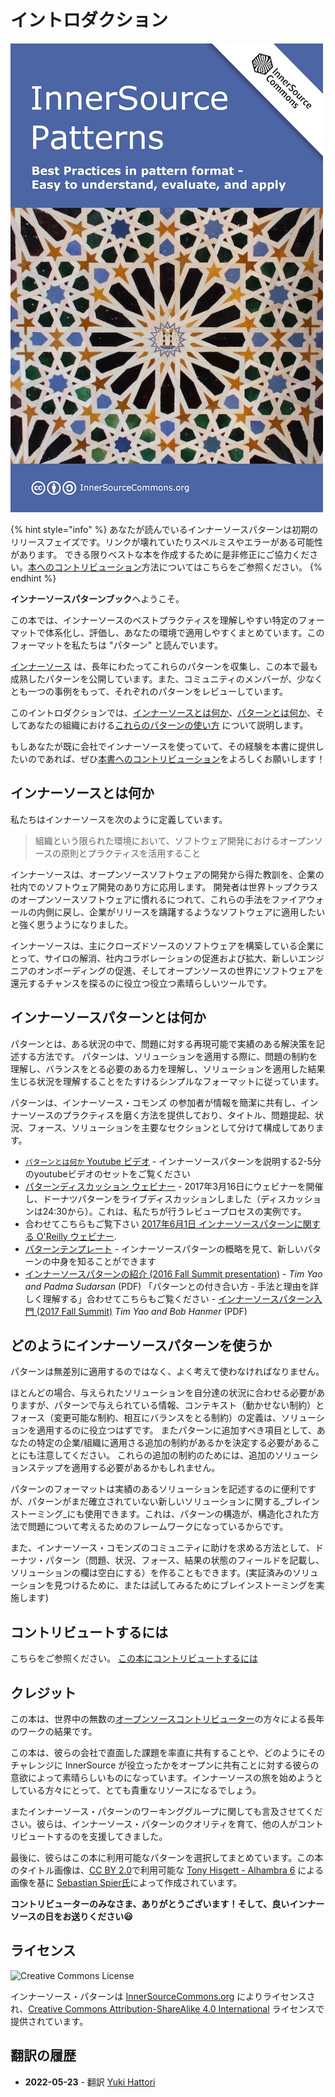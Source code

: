 # イントロダクション

![book-cover](../../book/innersource-patterns-book-cover.jpg)

{% hint style="info" %}
あなたが読んでいるインナーソースパターンは初期のリリースフェイズです。リンクが壊れていたりスペルミスやエラーがある可能性があります。
できる限りベストな本を作成するために是非修正にご協力ください。[本へのコントリビューション](./contribute.md)方法についてはこちらをご参照ください。
{% endhint %}

**インナーソースパターンブック**へようこそ。

この本では、インナーソースのベストプラクティスを理解しやすい特定のフォーマットで体系化し、評価し、あなたの環境で適用しやすくまとめています。このフォーマットを私たちは "パターン" と読んでいます。

[インナーソース](http://innersourcecommons.org) は、長年にわたってこれらのパターンを収集し、この本で最も成熟したパターンを公開しています。また、コミュニティのメンバーが、少なくとも一つの事例をもって、それぞれのパターンをレビューしています。

このイントロダクションでは、[インナーソースとは何か](introduction.md#what-is-innersource)、[パターンとは何か](introduction.md#what-are-innersource-patterns)、そしてあなたの組織における[これらのパターンの使い方](introduction.md#how-can-you-use-innersource-patterns) について説明します。

もしあなたが既に会社でインナーソースを使っていて、その経験を本書に提供したいのであれば、ぜひ[本書へのコントリビューション](./contribute.md)をよろしくお願いします！

## インナーソースとは何か

私たちはインナーソースを次のように定義しています。

> 組織という限られた環境において、ソフトウェア開発におけるオープンソースの原則とプラクティスを活用すること

インナーソースは、オープンソースソフトウェアの開発から得た教訓を、企業の社内でのソフトウェア開発のあり方に応用します。 開発者は世界トップクラスのオープンソースソフトウェアに慣れるにつれて、これらの手法をファイアウォールの内側に戻し、企業がリリースを躊躇するようなソフトウェアに適用したいと強く思うようになりました。

インナーソースは、主にクローズドソースのソフトウェアを構築している企業にとって、サイロの解消、社内コラボレーションの促進および拡大、新しいエンジニアのオンボーディングの促進、そしてオープンソースの世界にソフトウェアを還元するチャンスを探るのに役立つ役立つ素晴らしいツールです。

## インナーソースパターンとは何か

パターンとは、ある状況の中で、問題に対する再現可能で実績のある解決策を記述する方法です。
パターンは、ソリューションを適用する際に、問題の制約を理解し、バランスをとる必要のある力を理解し、ソリューションを適用した結果生じる状況を理解することをたすけるシンプルなフォーマットに従っています。

パターンは、インナーソース・コモンズ の参加者が情報を簡潔に共有し、インナーソースのプラクティスを磨く方法を提供しており、タイトル、問題提起、状況、フォース、ソリューションを主要なセクションとして分けて構成してあります。

* [`パターンとは何か` Youtube ビデオ](http://bit.ly/innersource\_patterns\_videos) - インナーソースパターンを説明する2-5分のyoutubeビデオのセットをご覧ください
* [パターンディスカッション ウェビナー](https://youtu.be/i-0IVhfRVFU) - 2017年3月16日にウェビナーを開催し、ドーナツパターンをライブディスカッションしました（ディスカッションは24:30から）。これは、私たちが行うレビュープロセスの実例です。
* 合わせてこちらもご覧下さい [2017年6月1日 インナーソースパターンに関する O'Reilly ウェビナー](http://www.oreilly.com/pub/e/3884).
* [パターンテンプレート](../../meta/pattern-template.md) - インナーソースパターンの概略を見て、新しいパターンの中身を知ることができます
* [インナーソースパターンの紹介 (2016 Fall Summit presentation)](https://drive.google.com/open?id=0B7\_9iQb93uBQbnlkdHNuUGhpTXc) - _Tim Yao and Padma Sudarsan_ (PDF) 「パターンとの付き合い方 - 手法と理由を詳しく理解する」合わせてこちらもご覧ください - [インナーソースパターン入門 (2017 Fall Summit)](https://drive.google.com/open?id=0B7\_9iQb93uBQWmYwMFpyaGh4OFU) _Tim Yao and Bob Hanmer_ (PDF)

## どのようにインナーソースパターンを使うか

パターンは無差別に適用するのではなく、よく考えて使わなければなりません。

ほとんどの場合、与えられたソリューションを自分達の状況に合わせる必要がありますが、パターンで与えられている情報、コンテキスト（動かせない制約）とフォース（変更可能な制約、相互にバランスをとる制約）の定義は、ソリューションを適用するのに役立つはずです。 またパターンに追加すべき項目として、あなたの特定の企業/組織に適用さる追加の制約があるかを決定する必要があることにも注意してください。
これらの追加の制約のためには、追加のソリューションステップを適用する必要があるかもしれません。

パターンのフォーマットは実績のあるソリューションを記述するのに便利ですが、パターンがまだ確立されていない新しいソリューションに関する_ブレインストーミング_にも使用できます。これは、パターンの構造が、構造化された方法で問題について考えるためのフレームワークになっているからです。

また、インナーソース・コモンズのコミュニティに助けを求める方法として、ドーナツ・パターン（問題、状況、フォース、結果の状態のフィールドを記載し、ソリューションの欄は空白にする）を作ることもできます。(実証済みのソリューションを見つけるために、または試してみるためにブレインストーミングを実施します)

## コントリビュートするには

こちらをご参照ください。
[この本にコントリビュートするには](./contribute.md)

## クレジット

この本は、世界中の無数の[オープンソースコントリビューター](https://github.com/InnerSourceCommons/InnerSourcePatterns/graphs/contributors)の方々による長年のワークの結果です。

この本は、彼らの会社で直面した課題を率直に共有することや、どのようにそのチャレンジに InnerSource が役立ったかをオープンに共有ことに対する彼らの意欲によって素晴らしいものになっています。インナーソースの旅を始めようとしている方々にとって、とても貴重なリソースになるでしょう。

またインナーソース・パターンのワーキンググループに関しても言及させてください。彼らは、インナーソース・パターンのクオリティを育て、他の人がコントリビュートするのを支援してきました。

最後に、彼らはこの本に利用可能なパターンを選択してまとめています。この本のタイトル画像は、[CC BY 2.0](https://creativecommons.org/licenses/by/2.0/)で利用可能な [Tony Hisgett - Alhambra 6](https://www.flickr.com/photos/hisgett/29345405788/) による画像を基に [Sebastian Spier氏](https://spier.hu)によって作成されています。

**コントリビューターのみなさま、ありがとうございます！そして、良いインナーソースの日をお送りください😃**

## ライセンス

![Creative Commons License](https://i.creativecommons.org/l/by-sa/4.0/88x31.png)

インナーソース・パターンは [InnerSourceCommons.org](http://innersourcecommons.org) によりライセンスされ、[Creative Commons Attribution-ShareAlike 4.0 International](http://creativecommons.org/licenses/by-sa/4.0/) ライセンスで提供されています。

## 翻訳の履歴

- **2022-05-23** - 翻訳 [Yuki Hattori](https://github.com/yuhattor)
